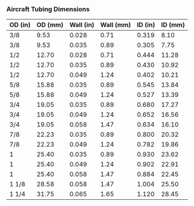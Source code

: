 ### Aircraft Tubing Dimensions

| OD (in) | OD (mm) | Wall (in) | Wall (mm) | ID (in) | ID (mm) |
|---------|---------|-----------|-----------|---------|---------|
| 3/8     | 9.53    | 0.028     | 0.71      | 0.319   | 8.10    |
| 3/8     | 9.53    | 0.035     | 0.89      | 0.305   | 7.75    |
| 1/2     | 12.70   | 0.028     | 0.71      | 0.444   | 11.28   |
| 1/2     | 12.70   | 0.035     | 0.89      | 0.430   | 10.92   |
| 1/2     | 12.70   | 0.049     | 1.24      | 0.402   | 10.21   |
| 5/8     | 15.88   | 0.035     | 0.89      | 0.545   | 13.84   |
| 5/8     | 15.88   | 0.049     | 1.24      | 0.527   | 13.39   |
| 3/4     | 19.05   | 0.035     | 0.89      | 0.680   | 17.27   |
| 3/4     | 19.05   | 0.049     | 1.24      | 0.652   | 16.56   |
| 3/4     | 19.05   | 0.058     | 1.47      | 0.634   | 16.10   |
| 7/8     | 22.23   | 0.035     | 0.89      | 0.800   | 20.32   |
| 7/8     | 22.23   | 0.049     | 1.24      | 0.782   | 19.86   |
| 1       | 25.40   | 0.035     | 0.89      | 0.930   | 23.62   |
| 1       | 25.40   | 0.049     | 1.24      | 0.902   | 22.91   |
| 1       | 25.40   | 0.058     | 1.47      | 0.884   | 22.45   |
| 1 1/8   | 28.58   | 0.058     | 1.47      | 1.004   | 25.50   |
| 1 1/4   | 31.75   | 0.065     | 1.65      | 1.120   | 28.45   |

